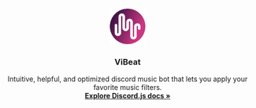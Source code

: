 <p align="center">
    <img src="assets/vb_logo.png" alt="ViBeat Logo" width="72" height="72">
</p>

<h3 align="center">ViBeat</h3>

<p align="center">
    Intuitive, helpful, and optimized discord music bot that lets you apply your favorite music filters.
    <br>
    <a href="https://discord.js.org/#/docs/main/stable/general/welcome"><strong>Explore Discord.js docs »</strong></a>
</p>

